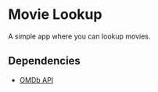 # Movie Lookup

A simple app where you can lookup movies.

## Dependencies

- [OMDb API](www.omdbapi.com)
